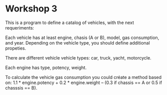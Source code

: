 # Workshop 3
This is a program to define a catalog of vehicles, with the next requeriments:

Each vehicle has at least engine, chasis (A or B), model, gas consumption, and year.
Depending on the vehicle type, you should define additional propeties.

There are different vehicle vehicle types: car, truck, yacht, motorcycle.

Each engine has type, potency, weight.

To calculate the vehicle gas consumption you could créate a method based on:
1.1	* engine.potency + 0.2 * engine.weight – (0.3 if chassis == A or 0.5 if chasssis == B).
